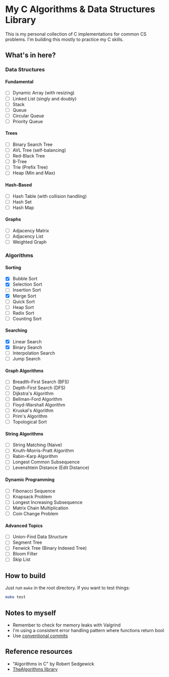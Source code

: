 # My C Algorithms & Data Structures Library

This is my personal collection of C implementations for common CS problems.
I'm building this mostly to practice my C skills.

## What's in here?

### Data Structures

#### Fundamental

- [ ] Dynamic Array (with resizing)
- [ ] Linked List (singly and doubly)
- [ ] Stack
- [ ] Queue
- [ ] Circular Queue
- [ ] Priority Queue

#### Trees

- [ ] Binary Search Tree
- [ ] AVL Tree (self-balancing)
- [ ] Red-Black Tree
- [ ] B-Tree
- [ ] Trie (Prefix Tree)
- [ ] Heap (Min and Max)

#### Hash-Based

- [ ] Hash Table (with collision handling)
- [ ] Hash Set
- [ ] Hash Map

#### Graphs

- [ ] Adjacency Matrix
- [ ] Adjacency List
- [ ] Weighted Graph

### Algorithms

#### Sorting

- [x] Bubble Sort
- [x] Selection Sort
- [ ] Insertion Sort
- [x] Merge Sort
- [ ] Quick Sort
- [ ] Heap Sort
- [ ] Radix Sort
- [ ] Counting Sort

#### Searching

- [x] Linear Search
- [x] Binary Search
- [ ] Interpolation Search
- [ ] Jump Search

#### Graph Algorithms

- [ ] Breadth-First Search (BFS)
- [ ] Depth-First Search (DFS)
- [ ] Dijkstra's Algorithm
- [ ] Bellman-Ford Algorithm
- [ ] Floyd-Warshall Algorithm
- [ ] Kruskal's Algorithm
- [ ] Prim's Algorithm
- [ ] Topological Sort

#### String Algorithms

- [ ] String Matching (Naive)
- [ ] Knuth-Morris-Pratt Algorithm
- [ ] Rabin-Karp Algorithm
- [ ] Longest Common Subsequence
- [ ] Levenshtein Distance (Edit Distance)

#### Dynamic Programming

- [ ] Fibonacci Sequence
- [ ] Knapsack Problem
- [ ] Longest Increasing Subsequence
- [ ] Matrix Chain Multiplication
- [ ] Coin Change Problem

#### Advanced Topics

- [ ] Union-Find Data Structure
- [ ] Segment Tree
- [ ] Fenwick Tree (Binary Indexed Tree)
- [ ] Bloom Filter
- [ ] Skip List

## How to build

Just run `make` in the root directory. If you want to test things:

```bash
make test
```

## Notes to myself

- Remember to check for memory leaks with Valgrind
- I'm using a consistent error handling pattern where functions return bool
- Use [conventional commits](https://www.conventionalcommits.org/en/v1.0.0/#summary)

## Reference resources

- "Algorithms in C" by Robert Sedgewick
- [TheAlgorithms library](https://github.com/TheAlgorithms/C)
